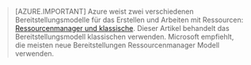 > [AZURE.IMPORTANT] Azure weist zwei verschiedenen Bereitstellungsmodelle für das Erstellen und Arbeiten mit Ressourcen: [Ressourcenmanager und klassische](../articles/resource-manager-deployment-model.md).  Dieser Artikel behandelt das Bereitstellungsmodell klassischen verwenden. Microsoft empfiehlt, die meisten neue Bereitstellungen Ressourcenmanager Modell verwenden.